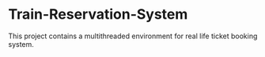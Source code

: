 # Train-Reservation-System
This project contains a multithreaded environment for real life ticket booking system.
